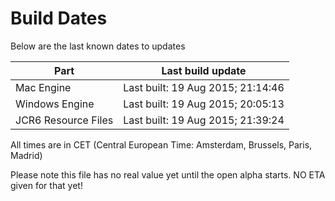 # Build Dates

Below are the last known dates to updates

Part | Last build update
-----|-----
Mac Engine | Last built: 19 Aug 2015; 21:14:46
Windows Engine | Last built: 19 Aug 2015; 20:05:13
JCR6 Resource Files | Last built: 19 Aug 2015; 21:39:24
All times are in CET (Central European Time: Amsterdam, Brussels, Paris, Madrid)


Please note this file has no real value yet until the open alpha starts. NO ETA given for that yet!
